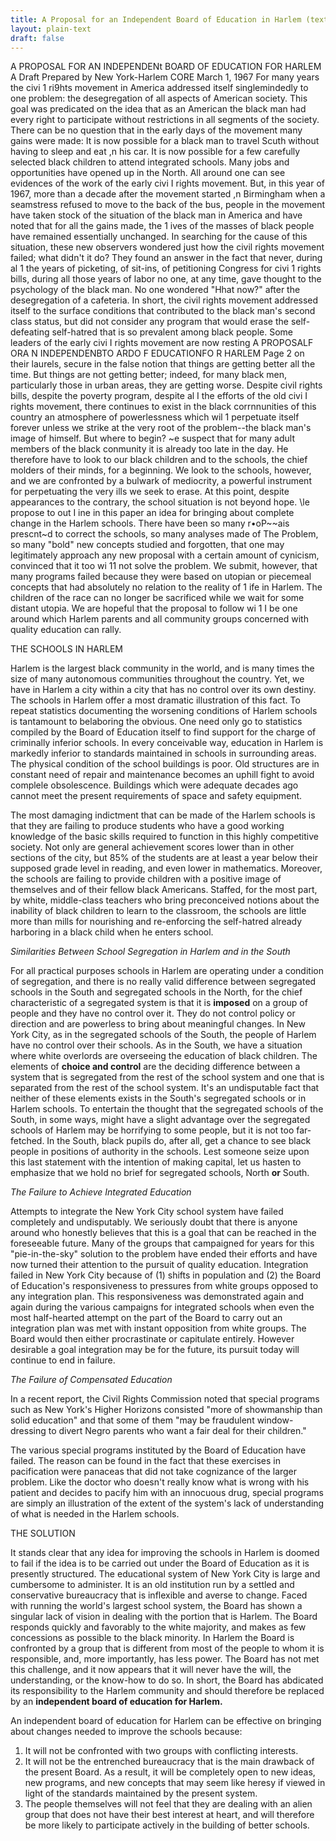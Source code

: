 ```yaml
---
title: A Proposal for an Independent Board of Education in Harlem (text)
layout: plain-text
draft: false
---
```

A PROPOSAL FOR AN INDEPENDENt BOARD OF EDUCATION FOR HARLEM
A Draft Prepared by
New York-Harlem CORE
March 1, 1967
For many years the civi 1 ri9hts movement in America addressed itself
singlemindedly to one problem: the desegregation of all aspects of American
society. This goal was predicated on the idea that as an American the black
man had every right to participate without restrictions in all segments of the
society. There can be no question that in the early days of the movement many
gains were made: It is now possible for a black man to travel Scuth without
having to sleep and eat ,n his car. It is now possible for a few carefully
selected black children to attend integrated schools. Many jobs and opportunities
have opened up in the North. All around one can see evidences of the
work of the early civi I rights movement. But, in this year of 1967, more than
a decade after the movement started ,n Birmingham when a seamstress refused to
move to the back of the bus, people in the movement have taken stock of the
situation of the black man in America and have noted that for all the gains
made, the 1 ives of the masses of black people have remained essentially unchanged.
In searching for the cause of this situation, these new observers
wondered just how the civil rights movement failed; what didn't it do? They
found an answer in the fact that never, during al 1 the years of picketing, of
sit-ins, of petitioning Congress for civi 1 rights bills, during all those years
of labor no one, at any time, gave thought to the psychology of the black man.
No one wondered "Hhat now?" after the desegregation of a cafeteria. In short,
the civil rights movement addressed itself to the surface conditions that contributed
to the black man's second class status, but did not consider any program
that would erase the self-defeating self-hatred that is so prevalent among
black people. Some leaders of the early civi I rights movement are now resting
A PROPOSALF ORA N INDEPENDENBTO ARDO F EDUCATIONFO R HARLEM Page 2
on their laurels, secure in the false notion that things are getting better all
the time. But things are not getting better; indeed, for many black men, particularly
those in urban areas, they are getting worse. Despite civil rights
bills, despite the poverty program, despite al I the efforts of the old civi I
rights movement, there continues to exist in the black corrnnunities of this
country an atmosphere of powerlessness which wil 1 perpetuate itself forever
unless we strike at the very root of the problem--the black man's image of
himself.
But where to begin? \~e suspect that for many adult members of the black
conmunity it is already too late in the day. He therefore have to look to our
black children and to the schools, the chief molders of their minds, for a
beginning. We look to the schools, however, and we are confronted by a bulwark
of mediocrity, a powerful instrument for perpetuating the very ills we seek to
erase. At this point, despite appearances to the contrary, the school situation
is not beyond hope. \le propose to out I ine in this paper an idea for
bringing about complete change in the Harlem schools. There have been so many
r•oP~~ais prescnt~d to correct the schools, so many analyses made of The
Problem, so many "bold" new concepts studied and forgotten, that one may legitimately
approach any new proposal with a certain amount of cynicism, convinced
that it too wi 11 not solve the problem. We submit, however, that many
programs failed because they were based on utopian or piecemeal concepts that
had absolutely no relation to the reality of 1 ife in Harlem. The children of
the race can no longer be sacrificed while we wait for some distant utopia.
We are hopeful that the proposal to follow wi 1 I be one around which Harlem
parents and all community groups concerned with quality education can rally.

THE SCHOOLS IN HARLEM

Harlem is the largest black community in the world, and is many times the size of many autonomous communities throughout the country. Yet, we have in Harlem a city within a city that has no control over its own destiny. The schools in Harlem offer a most dramatic illustration of this fact. To repeat statistics documenting the worsening conditions of Harlem schools is tantamount to belaboring the obvious. One need only go to statistics compiled by the Board of Education itself to find support for the charge of criminally inferior schools. In every conceivable way, education in Harlem is markedly inferior to standards maintained in schools in surrounding areas. The physical condition of the school buildings is poor. Old structures are in constant need of repair and maintenance becomes an uphill fight to avoid complele obsolescence. Buildings which were adequate decades ago cannot meet the present requirements of space and safety equipment.

The most damaging indictment that can be made of the Harlem schools is that they are failing to produce students who have a good working knowledge of the basic skills required to function in this highly competitive society. Not only are general achievement scores lower than in other sections of the city, but 85% of the students are at least a year below their supposed grade level in reading, and even lower in mathematics. Moreover, the schools are failing to provide children with a positive image of themselves and of their fellow black Americans. Staffed, for the most part, by white, middle-class teachers who bring preconceived notions about the inability of black children to learn to the classroom, the schools are little more than mills for nourishing and re-enforcing the self-hatred already harboring in a black child when he enters school.

*Similarities Between School Segregation in Harlem and in the South*

For all practical purposes schools in Harlem are operating under a condition of segregation, and there is no really valid difference between segregated schools in the South and segregated schools in the North, for the chief characteristic of a segregated system is that it is **imposed** on a group of people and they have no control over it. They do not control policy or direction and are powerless to bring about meaningful changes. In New York City, as in the segregated schools of the South, the people of Harlem have no control over their schools. As in the South, we have a situation where white overlords are overseeing the education of black children. The elements of **choice and control** are the deciding difference between a system that is segregated from the rest of the school system and one that is separated from the rest of the school system. It's an undisputable fact that neither of these elements exists in the South's segregated schools or in Harlem schools. To entertain the thought that the segregated schools of the South, in some ways, might have a slight advantage over the segregated schools of Harlem may be horrifying to some people, but it is not too far-fetched. In the South, black pupils do, after all, get a chance to see black people in positions of authority in the schools. Lest someone seize upon this last statement with the intention of making capital, let us hasten to emphasize that we hold no brief for segregated schools, North **or** South.

*The Failure to Achieve Integrated Education*

Attempts to integrate the New York City school system have failed completely and undisputably. We seriously doubt that there is anyone around who honestly believes that this is a goal that can be reached in the foreseeable future. Many of the groups that campaigned for years for this "pie-in-the-sky" solution to the problem have ended their efforts and have now turned their attention to the pursuit of quality education. Integration failed in New York City because of (1) shifts in population and (2) the Board of Education's responsiveness to pressures from white groups opposed to any integration plan. This responsiveness was demonstrated again and again during the various campaigns for integrated schools when even the most half-hearted attempt on the part of the Board to carry out an integration plan was met with instant opposition from white groups. The Board would then either procrastinate or capitulate entirely. However desirable a goal integration may be for the future, its pursuit today will continue to end in failure.

*The Failure of Compensated Education*

In a recent report, the Civil Rights Commission noted that special programs such as New York's Higher Horizons consisted "more of showmanship than solid education" and that some of them "may be fraudulent window-dressing to divert Negro parents who want a fair deal for their children."

The various special programs instituted by the Board of Education have failed. The reason can be found in the fact that these exercises in pacification were panaceas that did not take cognizance of the larger problem. Like the doctor who doesn't really know what is wrong with his patient and decides to pacify him with an innocuous drug, special programs are simply an illustration of the extent of the system's lack of understanding of what is needed in the Harlem schools.

THE SOLUTION

It stands clear that any idea for improving the schools in Harlem is doomed to fail if the idea is to be carried out under the Board of Education as it is presently structured. The educational system of New York City is large and cumbersome to administer. It is an old institution run by a settled and conservative bureaucracy that is inflexible and averse to change. Faced with running the world's largest school system, the Board has shown a singular lack of vision in dealing with the portion that is Harlem. The Board responds quickly and favorably to the white majority, and makes as few concessions as possible to the black minority. In Harlem the Board is confronted by a group that is different from most of the people to whom it is responsible, and, more importantly, has less power. The Board has not met this challenge, and it now appears that it will never have the will, the understanding, or the know-how to do so. In short, the Board has abdicated its responsibility to the Harlem community and should therefore be replaced by an **independent board of education for Harlem.**

An independent board of education for Harlem can be effective on bringing about changes needed to improve the schools because:
1. It will not be confronted with two groups with conflicting interests.
2. It will not be the entrenched bureaucracy that is the main drawback of the present Board. As a result, it will be completely open to new ideas, new programs, and new concepts that may seem like heresy if viewed in light of the standards maintained by the present system.
3. The people themselves will not feel that they are dealing with an alien group that does not have their best interest at heart, and will therefore be more likely to participate actively in the building of better schools.
